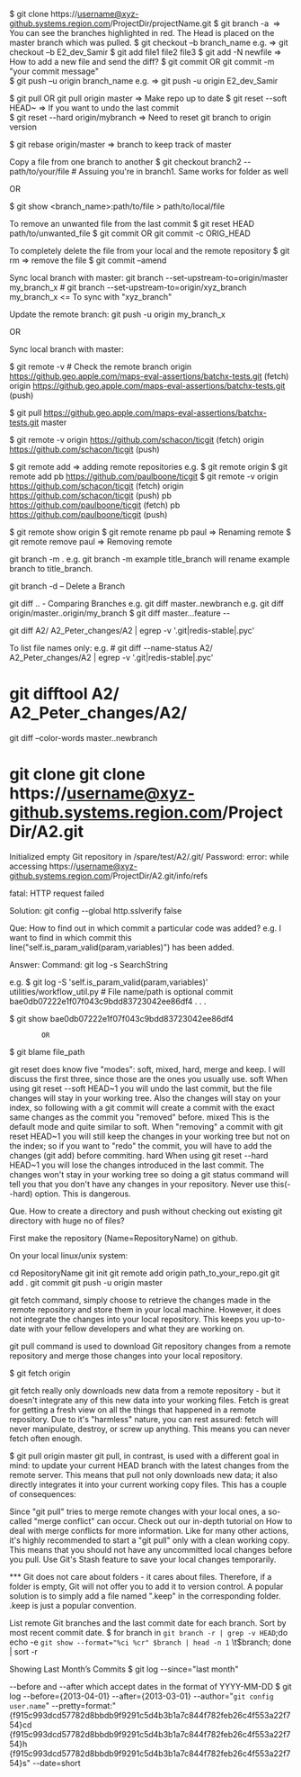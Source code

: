 $ git clone https://username@xyz-github.systems.region.com/ProjectDir/projectName.git
$ git branch -a  => You can see the branches highlighted in red. The Head is placed on the master branch which was pulled.
$ git checkout –b branch_name				e.g. => git checkout –b E2_dev_Samir
$ git add file1 file2 file3
$ git add -N newfile					=> How to add a new file and send the diff?
$ git commit			OR			git commit -m "your commit message"              
$ git push –u origin branch_name			e.g. => git push -u origin E2_dev_Samir

$ git pull			OR 			git pull origin master => Make repo up to date
$ git reset --soft HEAD~				=> If you want to undo the last commit                                          
$ git reset --hard origin/mybranch			=> Need to reset git branch to origin version

$ git rebase origin/master				=> branch to keep track of master 

Copy a file from one branch to another
$ git checkout branch2 -- path/to/your/file		# Assuing you're in branch1. Same works for folder as well

OR

$ git show <branch_name>:path/to/file > path/to/local/file

To remove an unwanted file from the last commit
$ git reset HEAD path/to/unwanted_file
$ git commit				OR 			git commit -c ORIG_HEAD

To completely delete the file from your local and the remote repository
$ git rm <file>		=> remove the file
$ git commit –amend

Sync local branch with master:
git branch --set-upstream-to=origin/master my_branch_x			# git branch --set-upstream-to=origin/xyz_branch my_branch_x	<= To sync with "xyz_branch"

Update the remote branch:
git push -u origin my_branch_x


OR


Sync local branch with master:

$ git remote -v 							# Check the remote branch
origin	https://github.geo.apple.com/maps-eval-assertions/batchx-tests.git (fetch)
origin	https://github.geo.apple.com/maps-eval-assertions/batchx-tests.git (push)

$ git pull https://github.geo.apple.com/maps-eval-assertions/batchx-tests.git  master


$ git remote -v
origin	https://github.com/schacon/ticgit (fetch)
origin	https://github.com/schacon/ticgit (push)

$ git remote add <shortname> <url> 			=> adding remote repositories
e.g.
$ git remote
origin
$ git remote add pb https://github.com/paulboone/ticgit
$ git remote -v
origin	https://github.com/schacon/ticgit (fetch)
origin	https://github.com/schacon/ticgit (push)
pb	https://github.com/paulboone/ticgit (fetch)
pb	https://github.com/paulboone/ticgit (push)

$ git remote show origin
$ git remote rename pb paul		=> Renaming remote
$ git remote remove paul		=> Removing remote

git branch -m <old name> <new name>. 
e.g. git branch -m example title_branch will rename example branch to title_branch.

git branch -d <branch name> – Delete a Branch

git diff <branch name>..<branch name>	-	Comparing Branches
e.g. git diff master..newbranch
e.g. git diff origin/master..origin/my_branch
$ git diff master...feature -- <file>

git diff A2/ A2_Peter_changes/A2 | egrep -v '.git|redis-stable|.pyc'

To list file names only:
e.g. # git diff --name-status A2/ A2_Peter_changes/A2 | egrep -v '.git|redis-stable|.pyc'

# git difftool A2/ A2_Peter_changes/A2/
git diff –color-words master..newbranch


# git clone git clone https://username@xyz-github.systems.region.com/ProjectDir/A2.git
Initialized empty Git repository in /spare/test/A2/.git/
Password:
error:  while accessing https://username@xyz-github.systems.region.com/ProjectDir/A2.git/info/refs

fatal: HTTP request failed

Solution: 
git config --global http.sslverify false

Que: How to find out in which commit a particular code was added?
e.g. I want to find in which commit this line("self.is_param_valid(param,variables)") has been added.

Answer: Command: git log -s SearchString

e.g.
$ git log -S 'self.is_param_valid(param,variables)' utilities/workflow_util.py        # File name/path is optional
commit bae0db07222e1f07f043c9bdd83723042ee86df4
.
.
.

$ git show bae0db07222e1f07f043c9bdd83723042ee86df4

			OR

$ git blame file_path

git reset does know five "modes": soft, mixed, hard, merge and keep. I will discuss the first three, since those are the ones you usually use.
soft
When using git reset --soft HEAD~1 you will undo the last commit, but the file changes will stay in your working tree. Also the changes will stay on your index, so following with a git commit will create a commit with the exact same changes as the commit you "removed" before.
mixed
This is the default mode and quite similar to soft. When "removing" a commit with git reset HEAD~1 you will still keep the changes in your working tree but not on the index; so if you want to "redo" the commit, you will have to add the changes (git add) before commiting.
hard
When using git reset --hard HEAD~1 you will lose the changes introduced in the last commit. The changes won't stay in your working tree so doing a git status command will tell you that you don't have any changes in your repository. Never use this(--hard) option. This is dangerous.

Que. How to create a directory and push without checking out existing git directory with huge no of files?

First make the repository (Name=RepositoryName) on github.

On your local linux/unix system:

cd RepositoryName
git init
git remote add origin path_to_your_repo.git
git add .
git commit
git push -u origin master

git fetch command, simply choose to retrieve the changes made in the remote repository and store them in your local machine.
	  However, it does not integrate the changes into your local repository. This keeps you up-to-date with your fellow developers and what they are working on.

git pull command is used to download Git repository changes from a remote repository and merge those changes into your local repository.

$ git fetch origin

git fetch really only downloads new data from a remote repository - but it doesn't integrate any of this new data into your working files. Fetch is great for getting a fresh view on all the things that happened in a remote repository.
Due to it's "harmless" nature, you can rest assured: fetch will never manipulate, destroy, or screw up anything. This means you can never fetch often enough.

$ git pull origin master
git pull, in contrast, is used with a different goal in mind: to update your current HEAD branch with the latest changes from the remote server. This means that pull not only downloads new data; it also directly integrates it into your current working copy files. This has a couple of consequences:

Since "git pull" tries to merge remote changes with your local ones, a so-called "merge conflict" can occur. Check out our in-depth tutorial on How to deal with merge conflicts for more information.
Like for many other actions, it's highly recommended to start a "git pull" only with a clean working copy. This means that you should not have any uncommitted local changes before you pull. Use Git's Stash feature to save your local changes temporarily.

*** Git does not care about folders - it cares about files. Therefore, if a folder is empty, Git will not offer you to add it to version control.
	A popular solution is to simply add a file named ".keep" in the corresponding folder. .keep is just a popular convention.


List remote Git branches and the last commit date for each branch. Sort by most recent commit date.
$ for branch in `git branch -r | grep -v HEAD`;do echo -e `git show --format="%ci %cr" $branch | head -n 1` \\t$branch; done | sort -r

Showing Last Month’s Commits
$ git log --since="last month"

--before and --after which accept dates in the format of YYYY-MM-DD
$ git log --before={2013-04-01} --after={2013-03-01} --author="`git config user.name`" --pretty=format:"{f915c993dcd57782d8bbdb9f9291c5d4b3b1a7c844f782feb26c4f553a22f754}cd  {f915c993dcd57782d8bbdb9f9291c5d4b3b1a7c844f782feb26c4f553a22f754}h  {f915c993dcd57782d8bbdb9f9291c5d4b3b1a7c844f782feb26c4f553a22f754}s" --date=short

